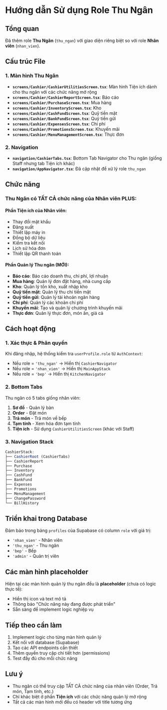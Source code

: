 # Hướng dẫn Sử dụng Role Thu Ngân

## Tổng quan
Đã thêm role **Thu Ngân** (`thu_ngan`) với giao diện riêng biệt so với role **Nhân viên** (`nhan_vien`).

## Cấu trúc File

### 1. Màn hình Thu Ngân
- **`screens/Cashier/CashierUtilitiesScreen.tsx`**: Màn hình Tiện ích dành cho thu ngân với các chức năng mở rộng
- **`screens/Cashier/CashierReportScreen.tsx`**: Báo cáo
- **`screens/Cashier/PurchaseScreen.tsx`**: Mua hàng
- **`screens/Cashier/InventoryScreen.tsx`**: Kho
- **`screens/Cashier/CashFundScreen.tsx`**: Quỹ tiền mặt
- **`screens/Cashier/BankFundScreen.tsx`**: Quỹ tiền gửi
- **`screens/Cashier/ExpensesScreen.tsx`**: Chi phí
- **`screens/Cashier/PromotionsScreen.tsx`**: Khuyến mãi
- **`screens/Cashier/MenuManagementScreen.tsx`**: Thực đơn

### 2. Navigation
- **`navigation/CashierTabs.tsx`**: Bottom Tab Navigator cho Thu ngân (giống Staff nhưng tab Tiện ích khác)
- **`navigation/AppNavigator.tsx`**: Đã cập nhật để xử lý role `thu_ngan`

## Chức năng

### Thu Ngân có TẤT CẢ chức năng của Nhân viên PLUS:

#### Phần Tiện ích của Nhân viên:
- Thay đổi mật khẩu
- Đăng xuất
- Thiết lập máy in
- Đồng bộ dữ liệu
- Kiểm tra kết nối
- Lịch sử hóa đơn
- Thiết lập QR thanh toán

#### Phần Quản lý Thu ngân (MỚI):
- **Báo cáo**: Báo cáo doanh thu, chi phí, lợi nhuận
- **Mua hàng**: Quản lý đơn đặt hàng, nhà cung cấp
- **Kho**: Quản lý tồn kho, xuất nhập kho
- **Quỹ tiền mặt**: Quản lý thu chi tiền mặt
- **Quỹ tiền gửi**: Quản lý tài khoản ngân hàng
- **Chi phí**: Quản lý các khoản chi phí
- **Khuyến mãi**: Tạo và quản lý chương trình khuyến mãi
- **Thực đơn**: Quản lý thực đơn, món ăn, giá cả

## Cách hoạt động

### 1. Xác thực & Phân quyền
Khi đăng nhập, hệ thống kiểm tra `userProfile.role` từ `AuthContext`:
- Nếu role = `'thu_ngan'` → Hiển thị `CashierNavigator`
- Nếu role = `'nhan_vien'` → Hiển thị `MainAppStack`
- Nếu role = `'bep'` → Hiển thị `KitchenNavigator`

### 2. Bottom Tabs
Thu ngân có 5 tabs giống nhân viên:
1. **Sơ đồ** - Quản lý bàn
2. **Order** - Đặt món
3. **Trả món** - Trả món về bếp
4. **Tạm tính** - Xem hóa đơn tạm tính
5. **Tiện ích** - Sử dụng `CashierUtilitiesScreen` (khác với Staff)

### 3. Navigation Stack
```typescript
CashierStack:
├── CashierRoot (CashierTabs)
├── CashierReport
├── Purchase
├── Inventory
├── CashFund
├── BankFund
├── Expenses
├── Promotions
├── MenuManagement
├── ChangePassword
└── BillHistory
```

## Triển khai trong Database

Đảm bảo trong bảng `profiles` của Supabase có column `role` với giá trị:
- `'nhan_vien'` - Nhân viên
- `'thu_ngan'` - Thu ngân
- `'bep'` - Bếp
- `'admin'` - Quản trị viên

## Các màn hình placeholder

Hiện tại các màn hình quản lý thu ngân đều là **placeholder** (chưa có logic thực tế):
- Hiển thị icon và text mô tả
- Thông báo "Chức năng này đang được phát triển"
- Sẵn sàng để implement logic nghiệp vụ

## Tiếp theo cần làm

1. Implement logic cho từng màn hình quản lý
2. Kết nối với database (Supabase)
3. Tạo các API endpoints cần thiết
4. Thêm quyền truy cập chi tiết hơn (permissions)
5. Test đầy đủ cho mỗi chức năng

## Lưu ý

- Thu ngân có thể truy cập TẤT CẢ chức năng của nhân viên (Order, Trả món, Tạm tính, etc.)
- Chỉ khác biệt ở phần **Tiện ích** với các chức năng quản lý mở rộng
- Tất cả các màn hình mới đều có header với title tương ứng
